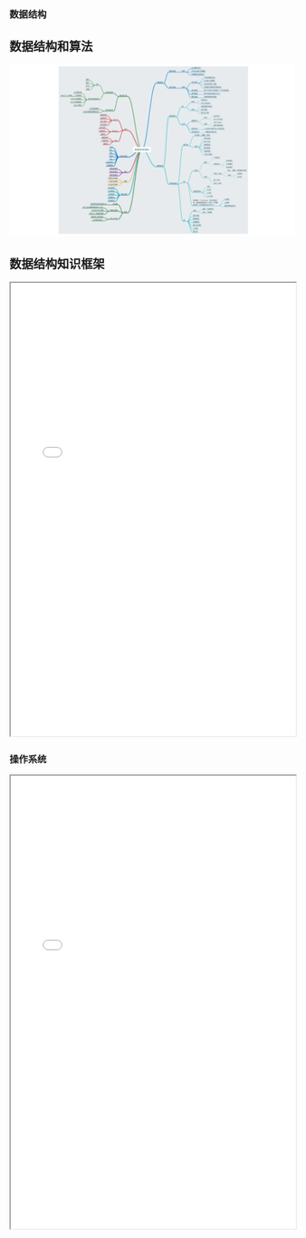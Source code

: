 ### 数据结构

## 数据结构和算法

![Image 1](_media/44db610e42f3433ab9f5ba221be37810.png)

## 数据结构知识框架

<iframe src="web/mind-map/_media/0e1ff90b6af64572ad193461f3d24693.pdf" width="100%" height="800" ></iframe>

### 操作系统

<iframe src="web/mind-map/_media/25291ec31e52460fa15935039984462e.pdf" width="100%" height="800" ></iframe>
